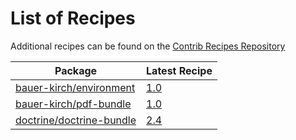 # List of Recipes

Additional recipes can be found on the [Contrib Recipes Repository](https://github.com/symfony/recipes-contrib/blob/flex/main/RECIPES.md)

| Package | Latest Recipe |
| --- | --- |
| [bauer-kirch/environment](https://packagist.org/packages/bauer-kirch/environment) | [1.0](bauer-kirch/environment/1.0) |
| [bauer-kirch/pdf-bundle](https://packagist.org/packages/bauer-kirch/pdf-bundle) | [1.0](bauer-kirch/pdf-bundle/1.0) |
| [doctrine/doctrine-bundle](https://packagist.org/packages/doctrine/doctrine-bundle) | [2.4](doctrine/doctrine-bundle/2.4) |